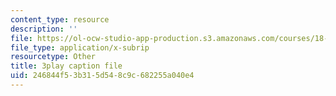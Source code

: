 ```yaml
---
content_type: resource
description: ''
file: https://ol-ocw-studio-app-production.s3.amazonaws.com/courses/18-06sc-linear-algebra-fall-2011/246844f53b315d548c9c682255a040e4_QVKj3LADCnA.vtt
file_type: application/x-subrip
resourcetype: Other
title: 3play caption file
uid: 246844f5-3b31-5d54-8c9c-682255a040e4
---
```

